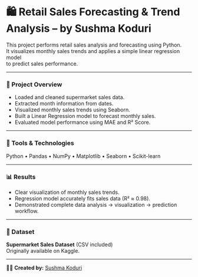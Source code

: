 # 🛍️ Retail Sales Forecasting & Trend Analysis – by Sushma Koduri

This project performs retail sales analysis and forecasting using Python.  
It visualizes monthly sales trends and applies a simple linear regression model  
to predict sales performance.

---

### 🧠 Project Overview
- Loaded and cleaned supermarket sales data.
- Extracted month information from dates.
- Visualized monthly sales trends using Seaborn.
- Built a Linear Regression model to forecast monthly sales.
- Evaluated model performance using MAE and R² Score.

---

### 🧰 Tools & Technologies
Python • Pandas • NumPy • Matplotlib • Seaborn • Scikit-learn

---

### 📊 Results
- Clear visualization of monthly sales trends.
- Regression model accurately fits sales data (R² ≈ 0.98).
- Demonstrated complete data analysis → visualization → prediction workflow.

---

### 📁 Dataset
**Supermarket Sales Dataset** (CSV included)  
Originally available on Kaggle.

---

👩‍💻 **Created by:** [Sushma Koduri](https://github.com/sushmaa29)
